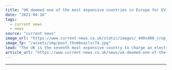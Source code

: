 ```yaml
---
title: "UK deemed one of the most expensive countries in Europe for EV charging"
date: "2021-04-16"
tags: 
  - current news
  - news
source: "current news"
image_url: "https://www.current-news.co.uk/static/images/_400x400_crop_center-center/GettyImages-167427226.jpg"
image_fp: "/assets/img/post_thumbnails/74.jpg"
lead: "​The UK is the seventh most expensive country to charge an electric vehicle (EV) in Europe, according to new research from Irish price comparison website Switcher.ie."
article_url: "https://www.current-news.co.uk/news/uk-deemed-one-of-the-most-expensive-in-europe-for-ev-charging?utm_source=rss-feeds&utm_medium=rss&utm_campaign=rss"
---
```


---

